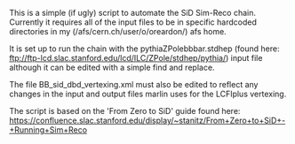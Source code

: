 This is a simple (if ugly) script to automate the SiD Sim-Reco chain. Currently it requires all of the input files to be in specific hardcoded directories in my (/afs/cern.ch/user/o/oreardon/) afs home.

It is set up to run the chain with the pythiaZPolebbbar.stdhep (found here: ftp://ftp-lcd.slac.stanford.edu/lcd/ILC/ZPole/stdhep/pythia/) input file although it can be edited with a simple find and replace.

The file BB_sid_dbd_vertexing.xml must also be edited to reflect any changes in the input and output files marlin uses for the LCFIplus vertexing.

The script is based on the 'From Zero to SiD' guide found here: https://confluence.slac.stanford.edu/display/~stanitz/From+Zero+to+SiD+-+Running+Sim+Reco
